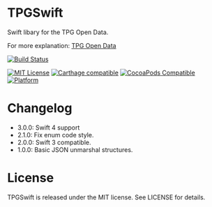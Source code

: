 TPGSwift
==========

Swift libary for the TPG Open Data.

For more explanation: [TPG Open Data](http://www.tpg.ch/fr/web/open-data/mode-d-emploi)

[![Build Status](https://travis-ci.org/yageek/TPGSwift.svg?branch=master)](https://travis-ci.org/yageek/TPGSwift)

[![MIT License](http://img.shields.io/badge/license-MIT-blue.svg?style=flat)](LICENSE)
[![Carthage compatible](https://img.shields.io/badge/Carthage-compatible-4BC51D.svg?style=flat)](https://github.com/Carthage/Carthage)
 [![CocoaPods Compatible](https://img.shields.io/cocoapods/v/TPGSwift.svg)](https://img.shields.io/cocoapods/v/TPGSwift.svg)
 [![Platform](https://img.shields.io/cocoapods/p/TPGSwift.svg?style=flat)](http://cocoadocs.org/docsets/TPGSwift)

# Changelog

 - 3.0.0: Swift 4 support
 - 2.1.0: Fix enum code style.
 - 2.0.0: Swift 3 compatible.
 - 1.0.0: Basic JSON unmarshal structures.

# License

TPGSwift is released under the MIT license. See LICENSE for details.
